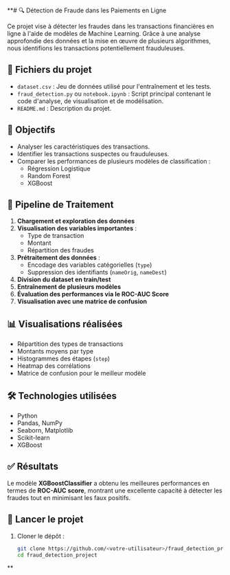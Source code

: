 **# 🔍 Détection de Fraude dans les Paiements en Ligne

Ce projet vise à détecter les fraudes dans les transactions financières en ligne à l'aide de modèles de Machine Learning. Grâce à une analyse approfondie des données et la mise en œuvre de plusieurs algorithmes, nous identifions les transactions potentiellement frauduleuses.

## 📁 Fichiers du projet

- `dataset.csv` : Jeu de données utilisé pour l'entraînement et les tests.
- `fraud_detection.py` ou `notebook.ipynb` : Script principal contenant le code d'analyse, de visualisation et de modélisation.
- `README.md` : Description du projet.

## 🎯 Objectifs

- Analyser les caractéristiques des transactions.
- Identifier les transactions suspectes ou frauduleuses.
- Comparer les performances de plusieurs modèles de classification :
  - Régression Logistique
  - Random Forest
  - XGBoost

## 🧪 Pipeline de Traitement

1. **Chargement et exploration des données**
2. **Visualisation des variables importantes** :
   - Type de transaction
   - Montant
   - Répartition des fraudes
3. **Prétraitement des données** :
   - Encodage des variables catégorielles (`type`)
   - Suppression des identifiants (`nameOrig`, `nameDest`)
4. **Division du dataset en train/test**
5. **Entraînement de plusieurs modèles**
6. **Évaluation des performances via le ROC-AUC Score**
7. **Visualisation avec une matrice de confusion**

## 📊 Visualisations réalisées

- Répartition des types de transactions
- Montants moyens par type
- Histogrammes des étapes (`step`)
- Heatmap des corrélations
- Matrice de confusion pour le meilleur modèle

## 🛠️ Technologies utilisées

- Python
- Pandas, NumPy
- Seaborn, Matplotlib
- Scikit-learn
- XGBoost

## ✅ Résultats

Le modèle **XGBoostClassifier** a obtenu les meilleures performances en termes de **ROC-AUC score**, montrant une excellente capacité à détecter les fraudes tout en minimisant les faux positifs.

## 🚀 Lancer le projet

1. Cloner le dépôt :
   ```bash
   git clone https://github.com/<votre-utilisateur>/fraud_detection_project.git
   cd fraud_detection_project
**
